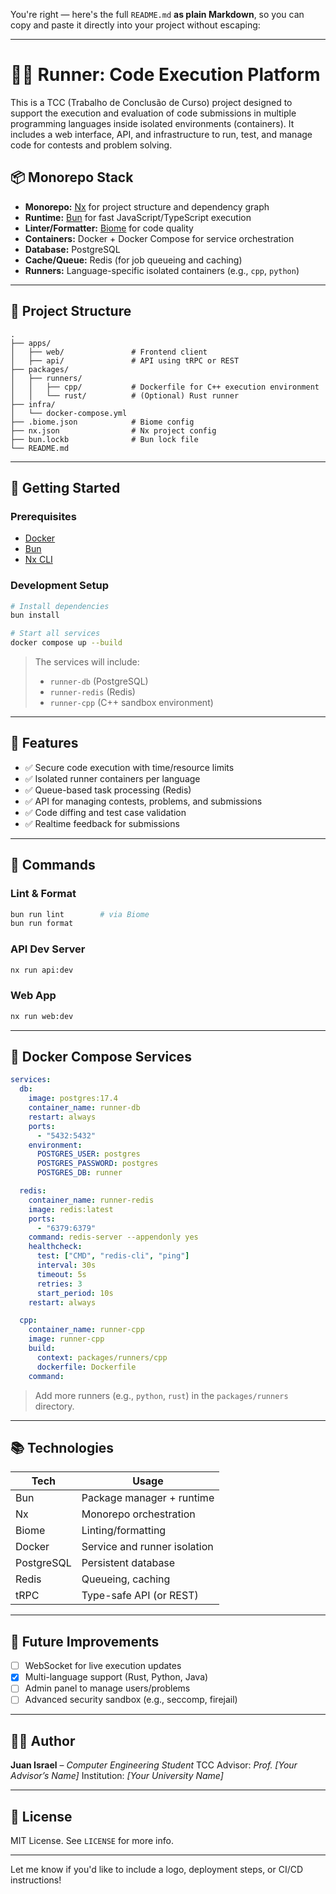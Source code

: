 You're right — here's the full `README.md` **as plain Markdown**, so you can copy and paste it directly into your project without escaping:

---

# 🏃‍♂️ Runner: Code Execution Platform

This is a TCC (Trabalho de Conclusão de Curso) project designed to support the execution and evaluation of code submissions in multiple programming languages inside isolated environments (containers). It includes a web interface, API, and infrastructure to run, test, and manage code for contests and problem solving.

## 📦 Monorepo Stack

* **Monorepo:** [Nx](https://nx.dev/) for project structure and dependency graph
* **Runtime:** [Bun](https://bun.sh/) for fast JavaScript/TypeScript execution
* **Linter/Formatter:** [Biome](https://biomejs.dev/) for code quality
* **Containers:** Docker + Docker Compose for service orchestration
* **Database:** PostgreSQL
* **Cache/Queue:** Redis (for job queueing and caching)
* **Runners:** Language-specific isolated containers (e.g., `cpp`, `python`)

---

## 🧱 Project Structure

```
.
├── apps/
│   ├── web/               # Frontend client
│   ├── api/               # API using tRPC or REST
├── packages/
│   ├── runners/
│   │   ├── cpp/           # Dockerfile for C++ execution environment
│   │   └── rust/          # (Optional) Rust runner
├── infra/
│   └── docker-compose.yml
├── .biome.json            # Biome config
├── nx.json                # Nx project config
├── bun.lockb              # Bun lock file
└── README.md
```

---

## 🚀 Getting Started

### Prerequisites

* [Docker](https://www.docker.com/)
* [Bun](https://bun.sh/)
* [Nx CLI](https://nx.dev/cli/nx)

### Development Setup

```bash
# Install dependencies
bun install

# Start all services
docker compose up --build
```

> The services will include:
>
> * `runner-db` (PostgreSQL)
> * `runner-redis` (Redis)
> * `runner-cpp` (C++ sandbox environment)

---

## 🧪 Features

* ✅ Secure code execution with time/resource limits
* ✅ Isolated runner containers per language
* ✅ Queue-based task processing (Redis)
* ✅ API for managing contests, problems, and submissions
* ✅ Code diffing and test case validation
* ✅ Realtime feedback for submissions

---

## 🧰 Commands

### Lint & Format

```bash
bun run lint        # via Biome
bun run format
```

### API Dev Server

```bash
nx run api:dev
```

### Web App

```bash
nx run web:dev
```

---

## 🐳 Docker Compose Services

```yaml
services:
  db:
    image: postgres:17.4
    container_name: runner-db
    restart: always
    ports:
      - "5432:5432"
    environment:
      POSTGRES_USER: postgres
      POSTGRES_PASSWORD: postgres
      POSTGRES_DB: runner

  redis:
    container_name: runner-redis
    image: redis:latest
    ports:
      - "6379:6379"
    command: redis-server --appendonly yes
    healthcheck:
      test: ["CMD", "redis-cli", "ping"]
      interval: 30s
      timeout: 5s
      retries: 3
      start_period: 10s
    restart: always

  cpp:
    container_name: runner-cpp
    image: runner-cpp
    build:
      context: packages/runners/cpp
      dockerfile: Dockerfile
    command:
```

> Add more runners (e.g., `python`, `rust`) in the `packages/runners` directory.

---

## 📚 Technologies

| Tech       | Usage                        |
| ---------- | ---------------------------- |
| Bun        | Package manager + runtime    |
| Nx         | Monorepo orchestration       |
| Biome      | Linting/formatting           |
| Docker     | Service and runner isolation |
| PostgreSQL | Persistent database          |
| Redis      | Queueing, caching            |
| tRPC       | Type-safe API (or REST)      |

---

## 📖 Future Improvements

* [ ] WebSocket for live execution updates
* [x] Multi-language support (Rust, Python, Java)
* [ ] Admin panel to manage users/problems
* [ ] Advanced security sandbox (e.g., seccomp, firejail)

---

## 🧑‍💻 Author

**Juan Israel** – *Computer Engineering Student*
TCC Advisor: *Prof. \[Your Advisor’s Name]*
Institution: *\[Your University Name]*

---

## 📜 License

MIT License. See `LICENSE` for more info.

---

Let me know if you'd like to include a logo, deployment steps, or CI/CD instructions!
